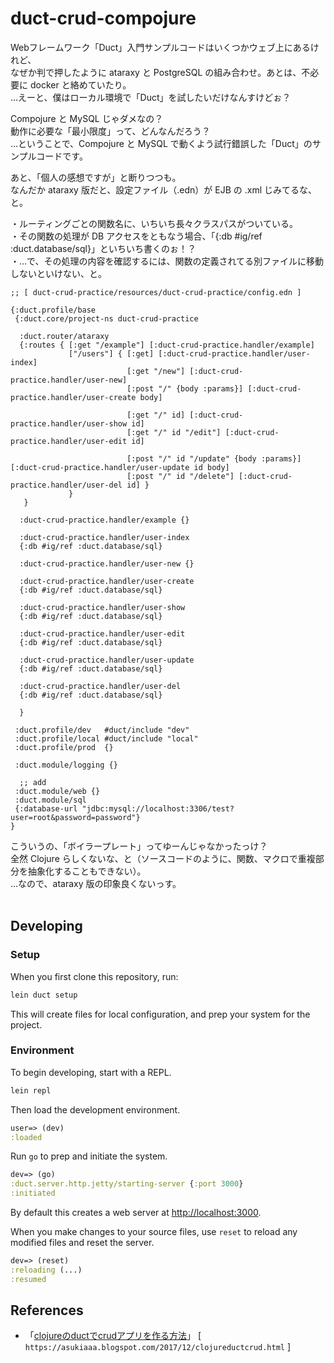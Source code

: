 # duct-crud-compojure

Webフレームワーク「Duct」入門サンプルコードはいくつかウェブ上にあるけれど、<br>
なぜか判で押したように ataraxy と PostgreSQL の組み合わせ。あとは、不必要に docker と絡めていたり。<br>
…えーと、僕はローカル環境で「Duct」を試したいだけなんすけどぉ？<br>

Compojure と MySQL じゃダメなの？<br>
動作に必要な「最小限度」って、どんなんだろう？<br>
…ということで、Compojure と MySQL で動くよう試行錯誤した「Duct」のサンプルコードです。<br>

あと、「個人の感想ですが」と断りつつも。<br>
なんだか ataraxy 版だと、設定ファイル（.edn）が EJB の .xml じみてるな、と。<br>

・ルーティングごとの関数名に、いちいち長々クラスパスがついている。<br>
・その関数の処理が DB アクセスをともなう場合、「{:db #ig/ref :duct.database/sql}」といちいち書くのぉ！？<br>
・…で、その処理の内容を確認するには、関数の定義されてる別ファイルに移動しないといけない、と。<br>

```edn
;; [ duct-crud-practice/resources/duct-crud-practice/config.edn ]

{:duct.profile/base
 {:duct.core/project-ns duct-crud-practice

  :duct.router/ataraxy
  {:routes { [:get "/example"] [:duct-crud-practice.handler/example]
             ["/users"] { [:get] [:duct-crud-practice.handler/user-index]
                          [:get "/new"] [:duct-crud-practice.handler/user-new]
                          [:post "/" {body :params}] [:duct-crud-practice.handler/user-create body]

                          [:get "/" id] [:duct-crud-practice.handler/user-show id]
                          [:get "/" id "/edit"] [:duct-crud-practice.handler/user-edit id]

                          [:post "/" id "/update" {body :params}] [:duct-crud-practice.handler/user-update id body]
                          [:post "/" id "/delete"] [:duct-crud-practice.handler/user-del id] }
             }
   }

  :duct-crud-practice.handler/example {}

  :duct-crud-practice.handler/user-index
  {:db #ig/ref :duct.database/sql}

  :duct-crud-practice.handler/user-new {}

  :duct-crud-practice.handler/user-create
  {:db #ig/ref :duct.database/sql}

  :duct-crud-practice.handler/user-show
  {:db #ig/ref :duct.database/sql}

  :duct-crud-practice.handler/user-edit
  {:db #ig/ref :duct.database/sql}

  :duct-crud-practice.handler/user-update
  {:db #ig/ref :duct.database/sql}

  :duct-crud-practice.handler/user-del
  {:db #ig/ref :duct.database/sql}

  }

 :duct.profile/dev   #duct/include "dev"
 :duct.profile/local #duct/include "local"
 :duct.profile/prod  {}

 :duct.module/logging {}

  ;; add
 :duct.module/web {}
 :duct.module/sql
 {:database-url "jdbc:mysql://localhost:3306/test?user=root&password=password"}
}
```

こういうの、「ボイラープレート」ってゆーんじゃなかったっけ？<br>
全然 Clojure らしくないな、と（ソースコードのように、関数、マクロで重複部分を抽象化することもできない）。<br>
…なので、ataraxy 版の印象良くないっす。<br><br>

## Developing

### Setup

When you first clone this repository, run:

```sh
lein duct setup
```

This will create files for local configuration, and prep your system
for the project.

### Environment

To begin developing, start with a REPL.

```sh
lein repl
```

Then load the development environment.

```clojure
user=> (dev)
:loaded
```

Run `go` to prep and initiate the system.

```clojure
dev=> (go)
:duct.server.http.jetty/starting-server {:port 3000}
:initiated
```

By default this creates a web server at <http://localhost:3000>.

When you make changes to your source files, use `reset` to reload any
modified files and reset the server.

```clojure
dev=> (reset)
:reloading (...)
:resumed
```
<!---
### Testing

Testing is fastest through the REPL, as you avoid environment startup
time.

```clojure
dev=> (test)
...
```

But you can also run tests through Leiningen.

```sh
lein test
```

## Legal

Copyright © 2021 FIXME

-->

## References

- 「[clojureのductでcrudアプリを作る方法][1]」 [ `https://asukiaaa.blogspot.com/2017/12/clojureductcrud.html` ]<br>

[1]: https://asukiaaa.blogspot.com/2017/12/clojureductcrud.html
